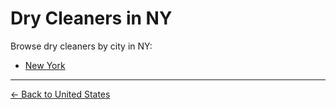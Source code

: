 # Dry Cleaners in NY

Browse dry cleaners by city in NY:

- [New York](./new-york.md)

---

[← Back to United States](../README.md)
